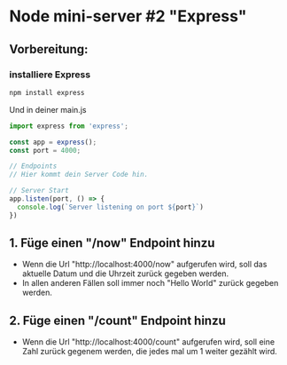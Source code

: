 # Node mini-server #2 "Express"

## Vorbereitung:
### installiere Express
```bash
npm install express
```

Und in deiner main.js
```javascript
import express from 'express';

const app = express();
const port = 4000;

// Endpoints
// Hier kommt dein Server Code hin.

// Server Start
app.listen(port, () => {
  console.log(`Server listening on port ${port}`)
})
```
## 1. Füge einen "/now" Endpoint hinzu
* Wenn die Url "http://localhost:4000/now" aufgerufen wird, soll das aktuelle Datum und die Uhrzeit zurück gegeben werden.
* In allen anderen Fällen soll immer noch "Hello World" zurück gegeben werden.

## 2. Füge einen "/count" Endpoint hinzu
* Wenn die Url "http://localhost:4000/count" aufgerufen wird, soll eine Zahl zurück gegenem werden,
die jedes mal um 1 weiter gezählt wird.